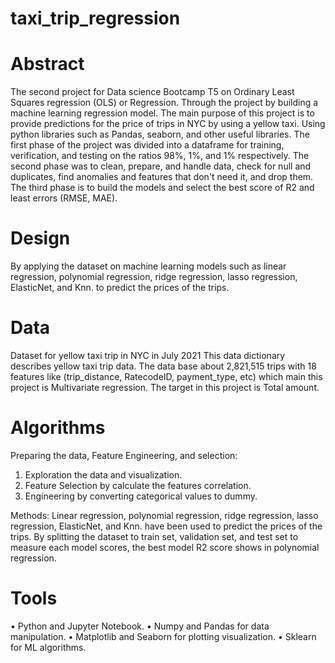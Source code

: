 # taxi_trip_regression
# Abstract 
The second project for Data science Bootcamp T5 on Ordinary Least Squares regression (OLS) or Regression. Through the project by building a machine learning regression model. The main purpose of this project is to provide predictions for the price of trips in NYC by using a yellow taxi. Using python libraries such as Pandas, seaborn, and other useful libraries. The first phase of the project was divided into a dataframe for training, verification, and testing on the ratios 98%, 1%, and 1% respectively. The second phase was to clean, prepare, and handle data, check for null and duplicates, find anomalies and features that don't need it, and drop them. The third phase is to build the models and select the best score of R2 and least errors (RMSE, MAE).


# Design
By applying the dataset on machine learning models such as linear regression, polynomial regression, ridge regression, lasso regression, ElasticNet, and Knn. to predict the prices of the trips. 



# Data
Dataset for yellow taxi trip in NYC in July 2021 This data dictionary describes yellow taxi trip data. The data base about 2,821,515 trips with 18 features like (trip_distance, RatecodeID, payment_type, etc) which main this project is Multivariate regression. The target in this project is Total amount. 






# Algorithms
Preparing the data, Feature Engineering, and selection: 
1. Exploration the data and visualization.
2. Feature Selection by calculate the features correlation.
3. Engineering by converting categorical values to dummy.

Methods:
Linear regression, polynomial regression, ridge regression, lasso regression, ElasticNet, and Knn. have been used to predict the prices of the trips. By splitting the dataset to train set, validation set, and test set to measure each model scores, the best model R2 score shows in polynomial regression. 

# Tools
•	Python and Jupyter Notebook.
•	Numpy and Pandas for data manipulation. 
•	Matplotlib and Seaborn for plotting visualization.
•	Sklearn for ML algorithms.
